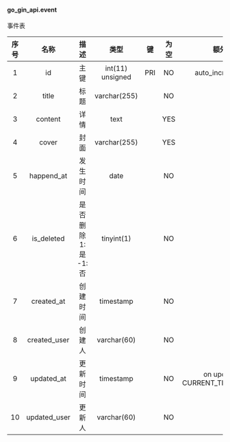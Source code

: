 #### go_gin_api.event 
事件表

| 序号 | 名称 | 描述 | 类型 | 键 | 为空 | 额外 | 默认值 |
| :--: | :--: | :--: | :--: | :--: | :--: | :--: | :--: |
| 1 | id | 主键 | int(11) unsigned | PRI | NO | auto_increment |  |
| 2 | title | 标题 | varchar(255) |  | NO |  |  |
| 3 | content | 详情 | text |  | YES |  |  |
| 4 | cover | 封面 | varchar(255) |  | YES |  |  |
| 5 | happend_at | 发生时间 | date |  | NO |  |  |
| 6 | is_deleted | 是否删除 1:是  -1:否 | tinyint(1) |  | NO |  | -1 |
| 7 | created_at | 创建时间 | timestamp |  | NO |  | CURRENT_TIMESTAMP |
| 8 | created_user | 创建人 | varchar(60) |  | NO |  |  |
| 9 | updated_at | 更新时间 | timestamp |  | NO | on update CURRENT_TIMESTAMP | CURRENT_TIMESTAMP |
| 10 | updated_user | 更新人 | varchar(60) |  | NO |  |  |
